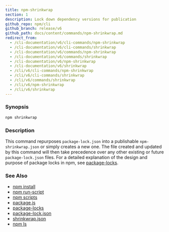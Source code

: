 ```yaml
---
title: npm-shrinkwrap
section: 1
description: Lock down dependency versions for publication
github_repo: npm/cli
github_branch: release/v6
github_path: docs/content/commands/npm-shrinkwrap.md
redirect_from:
  - /cli-documentation/v6/cli-commands/npm-shrinkwrap
  - /cli-documentation/v6/cli-commands/shrinkwrap
  - /cli-documentation/v6/commands/npm-shrinkwrap
  - /cli-documentation/v6/commands/shrinkwrap
  - /cli-documentation/v6/npm-shrinkwrap
  - /cli-documentation/v6/shrinkwrap
  - /cli/v6/cli-commands/npm-shrinkwrap
  - /cli/v6/cli-commands/shrinkwrap
  - /cli/v6/commands/shrinkwrap
  - /cli/v6/npm-shrinkwrap
  - /cli/v6/shrinkwrap
---
```


### Synopsis

```bash
npm shrinkwrap
```

### Description

This command repurposes `package-lock.json` into a publishable `npm-shrinkwrap.json` or simply creates a new one. The file created and updated by this command will then take precedence over any other existing or future `package-lock.json` files. For a detailed explanation of the design and purpose of package locks in npm, see [package-locks](/cli/v6/configuring-npm/package-locks).

### See Also

- [npm install](/cli/v6/commands/npm-install)
- [npm run-script](/cli/v6/commands/npm-run-script)
- [npm scripts](/cli/v6/using-npm/scripts)
- [package.js](/cli/v6/configuring-npm/package-json)
- [package-locks](/cli/v6/configuring-npm/package-locks)
- [package-lock.json](/cli/v6/configuring-npm/package-lock-json)
- [shrinkwrap.json](/cli/v6/configuring-npm/shrinkwrap-json)
- [npm ls](/cli/v6/commands/npm-ls)
